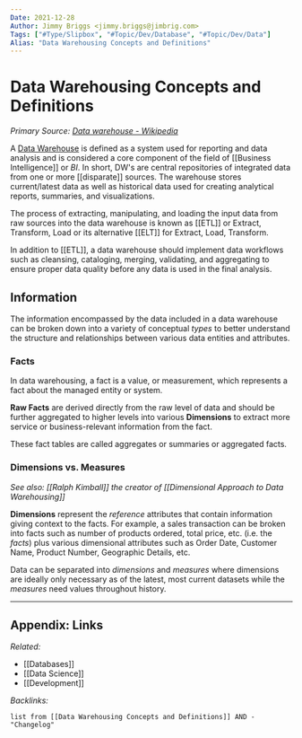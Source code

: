 ```yaml
---
Date: 2021-12-28
Author: Jimmy Briggs <jimmy.briggs@jimbrig.com>
Tags: ["#Type/Slipbox", "#Topic/Dev/Database", "#Topic/Dev/Data"]
Alias: "Data Warehousing Concepts and Definitions"
---
```


# Data Warehousing Concepts and Definitions

*Primary Source: [Data warehouse - Wikipedia](https://en.wikipedia.org/wiki/Data_warehouse)*

A [Data Warehouse]() is defined as a system used for reporting and data analysis and is considered a core component of the field of [[Business Intelligence]] or *BI*.  In short, DW's are central repositories of integrated data from one or more [[disparate]] sources. The warehouse stores current/latest data as well as historical data used for creating analytical reports, summaries, and visualizations.

The process of extracting, manipulating, and loading the input data from raw sources into the data warehouse is known as [[ETL]] or Extract, Transform, Load or its alternative [[ELT]] for Extract, Load, Transform.

In addition to [[ETL]], a data warehouse should implement data workflows such as cleansing, cataloging, merging, validating, and aggregating to ensure proper data quality before any data is used in the final analysis.

## Information

The information encompassed by the data included in a data warehouse can be broken down into a variety of conceptual *types* to better understand the structure and relationships between various data entities and attributes.

### Facts

In data warehousing, a fact is a value, or measurement, which represents a fact about the managed entity or system.

**Raw Facts** are derived directly from the raw level of data and should be further aggregated to higher levels into various **Dimensions** to extract more service or business-relevant information from the fact.

These fact tables are called aggregates or summaries or aggregated facts.

### Dimensions vs. Measures

*See also: [[Ralph Kimball]] the creator of [[Dimensional Approach to Data Warehousing]]*

**Dimensions** represent the *reference* attributes that contain information giving context to the facts. For example, a sales transaction can be broken into facts such as number of products ordered, total price, etc. (i.e. the *facts*) plus various dimensional attributes such as Order Date, Customer Name, Product Number, Geographic Details, etc.

Data can be separated into *dimensions* and *measures* where dimensions are ideally only necessary as of the latest, most current datasets while the *measures* need values throughout history.  

***

## Appendix: Links

*Related:*

- [[Databases]]
- [[Data Science]]
- [[Development]]

*Backlinks:*

```dataview
list from [[Data Warehousing Concepts and Definitions]] AND -"Changelog"
```